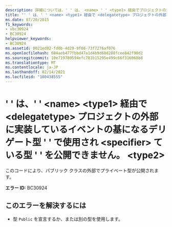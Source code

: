 ```yaml
---
description: 詳細については、' ' は、 <name> ' ' <type1> 経由でプロジェクトの外部に実装しているイベントの基になるデリゲート型 ' ' で使用されている型 ' ' を公開できません。 <delegatetype> <specifier> <type2>
title: "' ' は、' ' <name> <type1> 経由で <delegatetype> プロジェクトの外部に実装しているイベントの基になるデリゲート型 ' ' で使用され <specifier> ている型 ' ' を公開できません。 <type2>"
ms.date: 07/20/2015
f1_keywords:
- vbc30924
- BC30924
helpviewer_keywords:
- BC30924
ms.assetid: 0021ed02-fd0b-4d29-9f08-73f7276af076
ms.openlocfilehash: 684aeb477fbbd47a1d4b9d68d288fcee842f90d2
ms.sourcegitcommit: 10e719780594efc781b15295e499c66f316068b8
ms.translationtype: MT
ms.contentlocale: ja-JP
ms.lasthandoff: 02/14/2021
ms.locfileid: "100438555"
---
```

# <a name="name-cannot-expose-type-type1-used-in-the-underlying-delegate-type-delegatetype-of-the-event-it-is-implementing-outside-the-project-through-specifier-type2"></a>' ' は、' ' \<name> \<type1> 経由で \<delegatetype> プロジェクトの外部に実装しているイベントの基になるデリゲート型 ' ' で使用され \<specifier> ている型 ' ' を公開できません。 \<type2>

このコードにより、パブリック クラスの外部でプライベート型が公開されます。  
  
 **エラー ID:** BC30924  
  
## <a name="to-correct-this-error"></a>このエラーを解決するには  
  
- 型 `Public` を宣言するか、または別の型を使用します。
